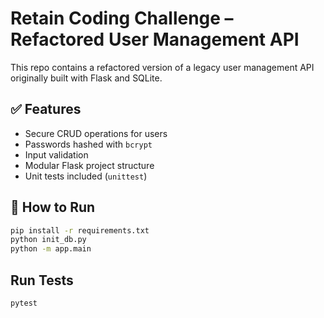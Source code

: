 # Retain Coding Challenge – Refactored User Management API

This repo contains a refactored version of a legacy user management API originally built with Flask and SQLite.

## ✅ Features
- Secure CRUD operations for users
- Passwords hashed with `bcrypt`
- Input validation
- Modular Flask project structure
- Unit tests included (`unittest`)

## 🚀 How to Run

```bash
pip install -r requirements.txt
python init_db.py
python -m app.main
```

## Run Tests

```
pytest

```